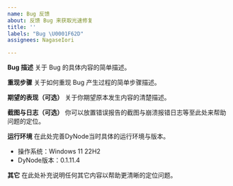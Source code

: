 ```yaml
---
name: Bug 反馈
about: 反馈 Bug 来获取光速修复
title: ''
labels: "Bug \U0001F62D"
assignees: NagaseIori

---
```


**Bug 描述**
关于 Bug 的具体内容的简单描述。

**重现步骤**
关于如何重现 Bug 产生过程的简单步骤描述。

**期望的表现（可选）**
关于你期望原本发生内容的清楚描述。

**截图与日志（可选）**
你可以放置错误报告的截图与崩溃报错日志等至此处来帮助问题的定位。

**运行环境**
在此处完善DyNode当时具体的运行环境与版本。
- 操作系统：Windows 11 22H2
- DyNode版本：0.1.11.4

**其它**
在此处补充说明任何其它内容以帮助更清晰的定位问题。
